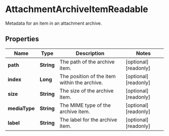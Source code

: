 

# AttachmentArchiveItemReadable

Metadata for an item in an attachment archive.
## Properties

Name | Type | Description | Notes
------------ | ------------- | ------------- | -------------
**path** | **String** | The path of the archive item. |  [optional] [readonly]
**index** | **Long** | The position of the item within the archive. |  [optional] [readonly]
**size** | **String** | The size of the archive item. |  [optional] [readonly]
**mediaType** | **String** | The MIME type of the archive item. |  [optional] [readonly]
**label** | **String** | The label for the archive item. |  [optional] [readonly]



